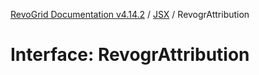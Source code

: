 [RevoGrid Documentation v4.14.2](README.md) / [JSX](Namespace.JSX.md) / RevogrAttribution

# Interface: RevogrAttribution

